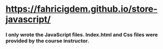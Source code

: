 # https://fahricigdem.github.io/store-javascript/

### I only wrote the JavaScript files. Index.html and Css files were provided by the course instructor.
